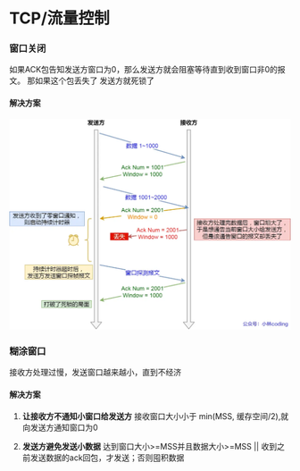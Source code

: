 # TCP/流量控制

### 窗口关闭
如果ACK包告知发送方窗口为0，那么发送方就会阻塞等待直到收到窗口非0的报文。
那如果这个包丢失了
发送方就死锁了

#### 解决方案
![alt text](image-8.png)


### 糊涂窗口
接收方处理过慢，发送窗口越来越小，直到不经济
#### 解决方案
1. **让接收方不通知小窗口给发送方**
    接收窗口大小小于 min(MSS, 缓存空间/2),就向发送方通知窗口为0

2. **发送方避免发送小数据**
    达到窗口大小>=MSS并且数据大小>=MSS || 收到之前发送数据的ack回包，才发送；否则囤积数据